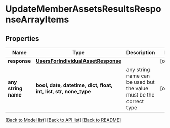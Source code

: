 # UpdateMemberAssetsResultsResponseArrayItems


## Properties
Name | Type | Description | Notes
------------ | ------------- | ------------- | -------------
**response** | [**UsersForIndividualAssetResponse**](UsersForIndividualAssetResponse.md) |  | [optional] 
**any string name** | **bool, date, datetime, dict, float, int, list, str, none_type** | any string name can be used but the value must be the correct type | [optional]

[[Back to Model list]](../README.md#documentation-for-models) [[Back to API list]](../README.md#documentation-for-api-endpoints) [[Back to README]](../README.md)



